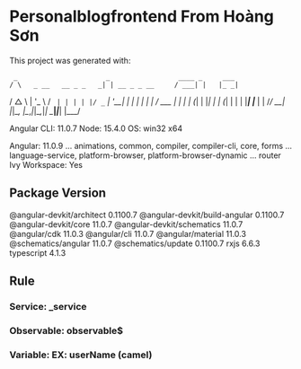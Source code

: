 # Personalblogfrontend From Hoàng Sơn

This project was generated with: 

     _                      _                 ____ _     ___
    / \   _ __   __ _ _   _| | __ _ _ __     / ___| |   |_ _|
   / △ \ | '_ \ / _` | | | | |/ _` | '__|   | |   | |    | |
  / ___ \| | | | (_| | |_| | | (_| | |      | |___| |___ | |
 /_/   \_\_| |_|\__, |\__,_|_|\__,_|_|       \____|_____|___|
                |___/
    

Angular CLI: 11.0.7
Node: 15.4.0
OS: win32 x64

Angular: 11.0.9
... animations, common, compiler, compiler-cli, core, forms
... language-service, platform-browser, platform-browser-dynamic
... router
Ivy Workspace: Yes

Package                         Version
---------------------------------------------------------
@angular-devkit/architect       0.1100.7
@angular-devkit/build-angular   0.1100.7
@angular-devkit/core            11.0.7
@angular-devkit/schematics      11.0.7
@angular/cdk                    11.0.3
@angular/cli                    11.0.7
@angular/material               11.0.3
@schematics/angular             11.0.7
@schematics/update              0.1100.7
rxjs                            6.6.3
typescript                      4.1.3


## Rule
### Service: _service
### Observable: observable$
### Variable: EX: userName (camel)
# 
